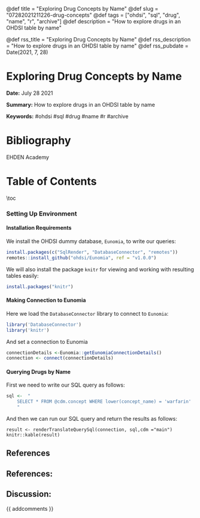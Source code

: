 @def title = "Exploring Drug Concepts by Name"
@def slug = "07282021211226-drug-concepts"
@def tags = ["ohdsi", "sql", "drug", "name", "r", "archive"]
@def description = "How to explore drugs in an OHDSI table by name"

@def rss_title = "Exploring Drug Concepts by Name"
@def rss_description = "How to explore drugs in an OHDSI table by name"
@def rss_pubdate = Date(2021, 7, 28)


Exploring Drug Concepts by Name
=========

**Date:** July 28 2021

**Summary:** How to explore drugs in an OHDSI table by name

**Keywords:** #ohdsi #sql #drug #name #r  #archive

Bibliography
==========

EHDEN Academy

Table of Contents
=========

\toc

### Setting Up Environment

#### Installation Requirements

We install the OHDSI dummy database, `Eunomia`, to write our queries:

```R
install.packages(c("SqlRender", "DatabaseConnector", "remotes"))
remotes::install_github("ohdsi/Eunomia", ref = "v1.0.0")
```

We will also install the package `knitr` for viewing and working with resulting tables easily:

```R
install.packages("knitr")
```

#### Making Connection to Eunomia

Here we load the `DatabaseConnector` library to connect to `Eunomia`: 

```R
library('DatabaseConnector')
library('knitr')
```

And set a connection to Eunomia

```R
connectionDetails <-Eunomia::getEunomiaConnectionDetails()
connection <- connect(connectionDetails)
```

#### Querying Drugs by Name

First we need to write our SQL query as follows:

```R
sql <-	"
	SELECT * FROM @cdm.concept WHERE lower(concept_name) = 'warfarin'
	"
```

And then we can run our SQL query and return the results as follows:

```
result <- renderTranslateQuerySql(connection, sql,cdm ="main")
knitr::kable(result)
```

## References

## References:
## Discussion: 

{{ addcomments }}
